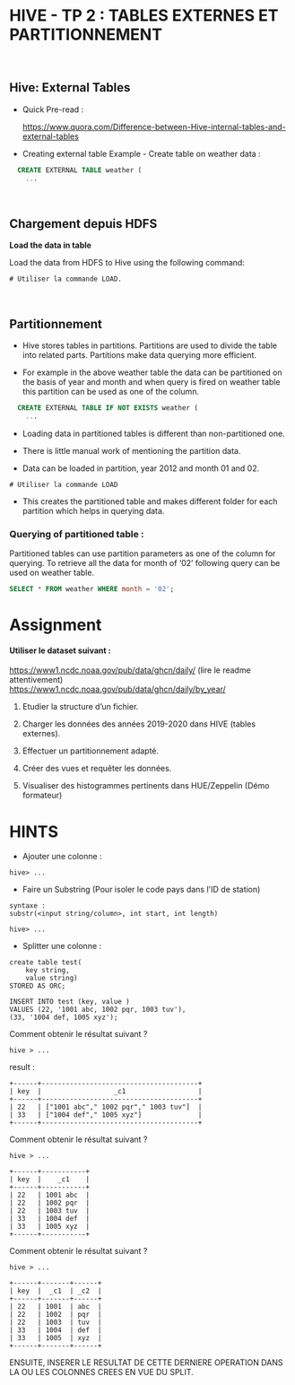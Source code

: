 # HIVE - TP 2 : TABLES EXTERNES ET PARTITIONNEMENT
<br/>

## Hive: External Tables

* Quick Pre-read : 
  
  https://www.quora.com/Difference-between-Hive-internal-tables-and-external-tables

* Creating external table Example - Create table on weather data :
  
```sql
  CREATE EXTERNAL TABLE weather (
  	...
```
<br/>

## Chargement depuis HDFS

**Load the data in table**

Load the data from HDFS to Hive using the following command:

```console
# Utiliser la commande LOAD.
```
<br/>

## Partitionnement

* Hive stores tables in partitions. Partitions are used to divide the table into related parts. Partitions make data querying more efficient. 

* For example in the above weather table the data can be partitioned on the basis of year and month and when query is fired on weather table this partition can be used as one of the column.

```sql
  CREATE EXTERNAL TABLE IF NOT EXISTS weather (
  	...
```

* Loading data in partitioned tables is different than non-partitioned one. 

* There is little manual work of mentioning the partition data. 

* Data can be loaded in partition, year 2012 and month 01 and 02.
```console
# Utiliser la commande LOAD
```

* This creates the partitioned table and makes different folder for each partition which helps in querying data.

### Querying of partitioned table :

Partitioned tables can use partition parameters as one of the column for querying. To retrieve all the data for month of ‘02’ following query can be used on weather table.

```sql
SELECT * FROM weather WHERE month = '02';
```

# Assignment

#### Utiliser le dataset suivant :
https://www1.ncdc.noaa.gov/pub/data/ghcn/daily/ (lire le readme attentivement)  
https://www1.ncdc.noaa.gov/pub/data/ghcn/daily/by_year/

1. Etudier la structure d’un fichier.

2. Charger les données des années 2019-2020 dans HIVE (tables externes).

3. Effectuer un partitionnement adapté.

4. Créer des vues et requêter les données.

5. Visualiser des histogrammes pertinents dans HUE/Zeppelin (Démo formateur)

# HINTS 

- Ajouter une colonne : 
```
hive> ...
```

- Faire un Substring (Pour isoler le code pays dans l'ID de station)
```
syntaxe : 
substr(<input string/column>, int start, int length)
```
```
hive> ...
```

- Splitter une colonne : 
```
create table test(
	key string, 
	value string)
STORED AS ORC;

INSERT INTO test (key, value )
VALUES (22, '1001 abc, 1002 pqr, 1003 tuv'),
(33, '1004 def, 1005 xyz');
```

Comment obtenir le résultat suivant ? <br/>

```
hive > ...
```

result : <br/>
```
+------+---------------------------------------+
| key  |                  _c1                  |
+------+---------------------------------------+
| 22   | ["1001 abc"," 1002 pqr"," 1003 tuv"]  |
| 33   | ["1004 def"," 1005 xyz"]              |
+------+---------------------------------------+
```
Comment obtenir le résultat suivant ? <br/>

```
hive > ...
```
```
+------+-----------+
| key  |    _c1    |
+------+-----------+
| 22   | 1001 abc  |
| 22   | 1002 pqr  |
| 22   | 1003 tuv  |
| 33   | 1004 def  |
| 33   | 1005 xyz  |
+------+-----------+
```

Comment obtenir le résultat suivant ? <br/>

```
hive > ...
```
```
+------+-------+------+
| key  |  _c1  | _c2  |
+------+-------+------+
| 22   | 1001  | abc  |
| 22   | 1002  | pqr  |
| 22   | 1003  | tuv  |
| 33   | 1004  | def  |
| 33   | 1005  | xyz  |
+------+-------+------+
```

ENSUITE, INSERER LE RESULTAT DE CETTE DERNIERE OPERATION DANS LA OU LES COLONNES CREES EN VUE DU SPLIT.
